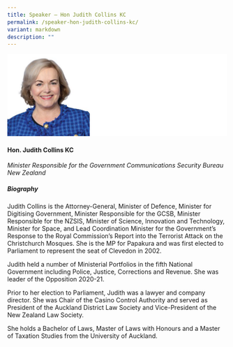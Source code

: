 ```yaml
---
title: Speaker – Hon Judith Collins KC
permalink: /speaker-hon-judith-collins-kc/
variant: markdown
description: ""
---
```

![](/images/2024%20speakers/Hon_Judith_Collins.png)
#### **Hon. Judith Collins KC**

*Minister Responsible for the Government Communications Security Bureau <br>New Zealand*

##### **Biography**
Judith Collins is the Attorney-General, Minister of Defence, Minister for Digitising Government, Minister Responsible for the GCSB, Minister Responsible for the NZSIS, Minister of Science, Innovation and Technology, Minister for Space, and Lead Coordination Minister for the Government’s Response to the Royal Commission’s Report into the Terrorist Attack on the Christchurch Mosques. She is the MP for Papakura and was first elected to Parliament to represent the seat of Clevedon in 2002.

Judith held a number of Ministerial Portfolios in the fifth National Government including Police, Justice, Corrections and Revenue. She was leader of the Opposition 2020-21.

Prior to her election to Parliament, Judith was a lawyer and company director. She was Chair of the Casino Control Authority and served as President of the Auckland District Law Society and Vice-President of the New Zealand Law Society.

She holds a Bachelor of Laws, Master of Laws with Honours and a Master of Taxation Studies from the University of Auckland.
